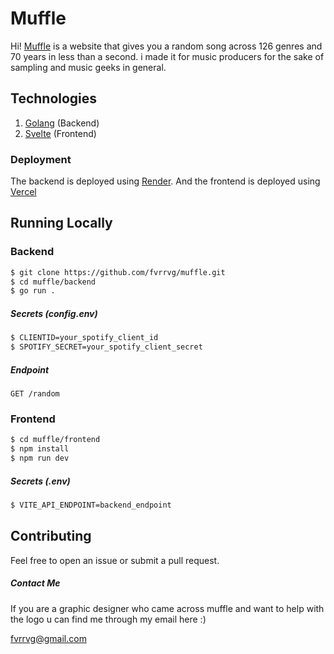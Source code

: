 # Muffle

Hi! [Muffle](https://muffle.vercel.app) is a website that gives you a random song across 126 genres and 70 years in less than a second. i made it for music producers for the sake of sampling and music geeks in general.


## Technologies

 1. [Golang](https://go.dev) (Backend)
 2. [Svelte](https://svelte.dev) (Frontend)

### Deployment

The backend is deployed using [Render](https://render.com). And the frontend is deployed using [Vercel](https://vercel.com)


## Running Locally

### Backend

```bash
$ git clone https://github.com/fvrrvg/muffle.git
$ cd muffle/backend
$ go run .
```

##### Secrets (config.env)

```bash
$ CLIENTID=your_spotify_client_id
$ SPOTIFY_SECRET=your_spotify_client_secret
```

##### Endpoint

```http
GET /random
```


### Frontend

```bash
$ cd muffle/frontend
$ npm install
$ npm run dev
```

##### Secrets (.env)

```bash
$ VITE_API_ENDPOINT=backend_endpoint
```

## Contributing
Feel free to open an issue or submit a pull request.

##### Contact Me

If you are a graphic designer who came across muffle and want to help with the logo u can find me through my email here :)

[fvrrvg@gmail.com](mailto:fvrrvg@gmail.com)
